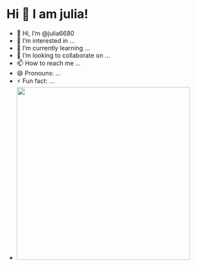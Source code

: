 # Hi 👋 I am julia! 
- 👋 Hi, I’m @julia6680
- 👀 I’m interested in ...
- 🌱 I’m currently learning ...
- 💞️ I’m looking to collaborate on ...
- 📫 How to reach me ...
- 😄 Pronouns: ...
- ⚡ Fun fact: ...
-  <img src="https://github-readme-stats.vercel.app/api?username=pr2tik1&show_icons=true&theme=bear" width="400">

<!---
julia6680/julia6680 is a ✨ special ✨ repository because its `README.md` (this file) appears on your GitHub profile.
You can click the Preview link to take a look at your changes.



img src="https://raw.githubusercontent.com/akasrai/akasrai/master/assets/stack-hills.png" alt="stacks"/>


![image](https://github.com/julia6680/julia6680/assets/175044415/2f5c859a-d70f-4faf-8f4b-643013eb5409)


--->
